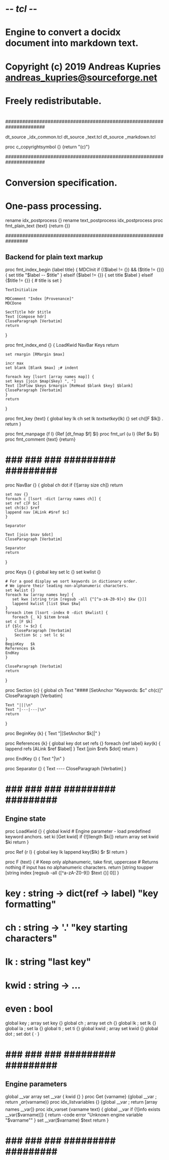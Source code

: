 # -*- tcl -*-
# Engine to convert a docidx document into markdown text.
#
# Copyright (c) 2019 Andreas Kupries <andreas_kupries@sourceforge.net>
# Freely redistributable.
#
######################################################################

dt_source _idx_common.tcl
dt_source _text.tcl
dt_source _markdown.tcl

proc c_copyrightsymbol {} {return "(c)"}

######################################################################
# Conversion specification.
# One-pass processing.

rename idx_postprocess {}
rename text_postprocess idx_postprocess
proc   fmt_plain_text {text} {return {}}

################################################################
## Backend for plain text markup

proc fmt_index_begin {label title} {
    MDCInit
    if {($label != {}) && ($title != {})} {
	set title "$label -- $title"
    } elseif {$label != {}} {
	set title $label
    } elseif {$title != {}} {
	 # title is set
    }

    TextInitialize

    MDComment "Index [Provenance]"
    MDCDone

    SectTitle hdr $title
    Text [Compose hdr]
    CloseParagraph [Verbatim]
    return
}

proc fmt_index_end {} {
    LoadKwid
    NavBar
    Keys
    return
    
    set rmargin [RMargin $max]

    incr max
    set blank [Blank $max] ;# indent

    foreach key [lsort [array names map]] {
	set keys [join $map($key) ", "]
	Text [InFlow $keys $rmargin [ReHead $blank $key] $blank]
	CloseParagraph [Verbatim]
    }
    return
}

proc fmt_key {text} {
    global key lk ch
    set lk $text
    set key($lk) {}
    set ch([F $lk]) .
    return
}

proc fmt_manpage {f l} {Ref [dt_fmap $f] $l}
proc fmt_url     {u l} {Ref $u           $l}
proc fmt_comment {text}       {return}

# ### ### ### ######### ######### #########

proc NavBar {} {
    global ch dot
    if {![array size ch]} return
    
    set nav {}
    foreach c [lsort -dict [array names ch]] {
	set ref c[F $c]
	set ch($c) $ref
	lappend nav [ALink #$ref $c]
    }

    Separator
    
    Text [join $nav $dot]
    CloseParagraph [Verbatim]

    Separator
    return
}

proc Keys {} {
    global key
    set lc {}
    set kwlist {}

    # For a good display we sort keywords in dictionary order.
    # We ignore their leading non-alphanumeric characters.
    set kwlist {}
    foreach kw [array names key] {
       set kwx [string trim [regsub -all {^[^a-zA-Z0-9]+} $kw {}]]
       lappend kwlist [list $kwx $kw]
    }
    foreach item [lsort -index 0 -dict $kwlist] {
       foreach {_ k} $item break
	set c [F $k]
	if {$lc != $c} {
	    CloseParagraph [Verbatim]
	    Section $c ; set lc $c
	}
	BeginKey   $k
	References $k
	EndKey
    }

    CloseParagraph [Verbatim]
    return

}

proc Section {c} {
    global ch
    Text "#### [SetAnchor "Keywords: $c" $ch($c)]"
    CloseParagraph [Verbatim]

    Text "|||\n"
    Text "|---|---|\n"
    return
}

proc BeginKey {k} {
    Text "|[SetAnchor $k]|"
}

proc References {k} {
    global key dot
    set refs {}
    foreach {ref label} $key($k) {
	lappend refs [ALink $ref $label]
    }
    Text [join $refs $dot]
    return
}

proc EndKey {} {
    Text "|\n"
}

proc Separator {} {
    Text ----
    CloseParagraph [Verbatim]
}

# ### ### ### ######### ######### #########
## Engine state

proc LoadKwid {} {
    global kwid
    # Engine parameter - load predefined keyword anchors.
    set             ki [Get kwid]
    if {![llength  $ki]} return
    array set kwid $ki
    return
}

proc Ref {r l} {
    global  key  lk
    lappend key($lk) $r $l
    return
}

proc F {text} {
    # Keep only alphanumeric, take first, uppercase
    # Returns nothing if input has no alphanumeric characters.
    return [string toupper [string index [regsub -all {[^a-zA-Z0-9]} $text {}] 0]]
}

# key  : string -> dict(ref -> label) "key formatting"
# ch   : string -> '.'                "key starting characters"
# lk   : string                       "last key"
# kwid : string -> ...
# even : bool

global key  ; array set key  {}
global ch   ; array set ch   {}
global lk   ; set       lk   {}
global la   ; set       la   {}
global ti   ; set       ti   {}
global kwid ; array set kwid {}
global dot  ; set dot   { &#183; }

# ### ### ### ######### ######### #########
## Engine parameters

global    __var
array set __var {
    kwid {}
}
proc Get               {varname}      {global __var ; return $__var($varname)}
proc idx_listvariables {}             {global __var ; return [array names __var]}
proc idx_varset        {varname text} {
    global __var
    if {![info exists __var($varname)]} {
	return -code error "Unknown engine variable \"$varname\""
    }
    set __var($varname) $text
    return
}

##
# ### ### ### ######### ######### #########
